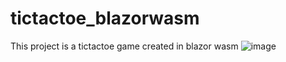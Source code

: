 # tictactoe_blazorwasm
This project is a tictactoe game created in blazor wasm
![image](https://user-images.githubusercontent.com/20876086/198568401-42d4d213-d93e-4bed-b9c1-1452c655eae1.png)


